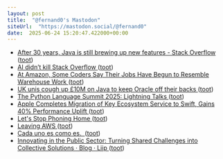 ```yaml
---
layout: post
title:  "@fernand0's Mastodon"
siteUrl:  "https://mastodon.social/@fernand0"
date:  2025-06-24 15:20:47.422000+00:00
---
```

*  [After 30 years, Java is still brewing up new features - Stack Overflow ](https://stackoverflow.blog/2025/06/17/after-30-years-java-is-still-brewing-up-new-features) ([toot](https://mastodon.social/@fernand0/114739016329719141))
*  [AI didn’t kill Stack Overflow ](https://www.infoworld.com/article/3993482/ai-didnt-kill-stack-overflow.htm) ([toot](https://mastodon.social/@fernand0/114738757361093936))
*  [At Amazon, Some Coders Say Their Jobs Have Begun to Resemble Warehouse Work ](https://www.nytimes.com/2025/05/25/business/amazon-ai-coders.htm) ([toot](https://mastodon.social/@fernand0/114738134930934719))
*  [UK unis cough up £10M on Java to keep Oracle off their backs ](https://www.theregister.com/2025/06/13/jisc_java_oracle) ([toot](https://mastodon.social/@fernand0/114737860644836316))
*  [The Python Language Summit 2025: Lightning Talks ](https://pyfound.blogspot.com/2025/06/python-language-summit-2025-lightning-talks.htm) ([toot](https://mastodon.social/@fernand0/114737597457456490))
*  [Apple Completes Migration of Key Ecosystem Service to Swift, Gains 40% Performance Uplift ](https://www.infoq.com/news/2025/06/apple-swift-migration) ([toot](https://mastodon.social/@fernand0/114737482434129672))
*  [Let's Stop Phoning Home ](https://www.windley.com/archives/2025/06/lets_stop_phoning_home.shtm) ([toot](https://mastodon.social/@fernand0/114735696902295737))
*  [Leaving AWS ](https://www.windley.com/archives/2025/05/leaving_aws.shtm) ([toot](https://mastodon.social/@fernand0/114733818804364802))
*  [Cada uno es como es.  ](https://avecesunafoto.wordpress.com/2025/06/23/cada-uno-es-como-es) ([toot](https://mastodon.social/@fernand0/114733539544025918))
*  [Innovating in the Public Sector: Turning Shared Challenges into Collective Solutions · Blog · Liip ](https://www.liip.ch/en/blog/innovating-in-the-public-sector-turning-shared-challenges-into-collective-solution) ([toot](https://mastodon.social/@fernand0/114733535882335307))
